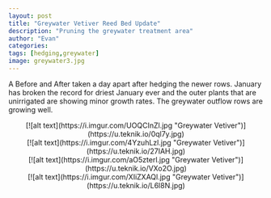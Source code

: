 ```yaml
---
layout: post
title: "Greywater Vetiver Reed Bed Update"
description: "Pruning the greywater treatment area"
author: "Evan"
categories: 
tags: [hedging,greywater]
image: greywater3.jpg
---
```

A Before and After taken a day apart after hedging the newer rows. January has broken the record for driest January ever and the outer plants that are unirrigated are showing minor growth rates. The greywater outflow rows are growing well.

<div style="text-align:center" markdown="1">
[![alt text](https://i.imgur.com/UOQCInZl.jpg "Greywater Vetiver")](https://u.teknik.io/0ql7y.jpg)
</div>

<div style="text-align:center" markdown="1">
[![alt text](https://i.imgur.com/4YzuhLzl.jpg "Greywater Vetiver")](https://u.teknik.io/27IAH.jpg)
</div>

<div style="text-align:center" markdown="1">
[![alt text](https://i.imgur.com/aO5zterl.jpg "Greywater Vetiver")](https://u.teknik.io/VXo2O.jpg)
</div>

<div style="text-align:center" markdown="1">
[![alt text](https://i.imgur.com/XIiZXAQl.jpg "Greywater Vetiver")](https://u.teknik.io/L6l8N.jpg)
</div>